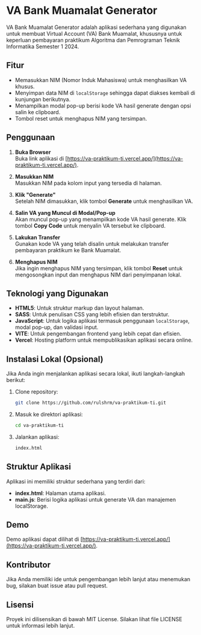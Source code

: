 # VA Bank Muamalat Generator

VA Bank Muamalat Generator adalah aplikasi sederhana yang digunakan untuk membuat Virtual Account (VA) Bank Muamalat, khususnya untuk keperluan pembayaran praktikum Algoritma dan Pemrograman Teknik Informatika Semester 1 2024.

## Fitur

- Memasukkan NIM (Nomor Induk Mahasiswa) untuk menghasilkan VA khusus.
- Menyimpan data NIM di `localStorage` sehingga dapat diakses kembali di kunjungan berikutnya.
- Menampilkan modal pop-up berisi kode VA hasil generate dengan opsi salin ke clipboard.
- Tombol reset untuk menghapus NIM yang tersimpan.

## Penggunaan

1. **Buka Browser**  
   Buka link aplikasi di [https://va-praktikum-ti.vercel.app/](https://va-praktikum-ti.vercel.app/).

2. **Masukkan NIM**  
   Masukkan NIM pada kolom input yang tersedia di halaman.

3. **Klik "Generate"**  
   Setelah NIM dimasukkan, klik tombol **Generate** untuk menghasilkan VA.

4. **Salin VA yang Muncul di Modal/Pop-up**  
   Akan muncul pop-up yang menampilkan kode VA hasil generate. Klik tombol **Copy Code** untuk menyalin VA tersebut ke clipboard.

5. **Lakukan Transfer**  
   Gunakan kode VA yang telah disalin untuk melakukan transfer pembayaran praktikum ke Bank Muamalat.

6. **Menghapus NIM**  
   Jika ingin menghapus NIM yang tersimpan, klik tombol **Reset** untuk mengosongkan input dan menghapus NIM dari penyimpanan lokal.

## Teknologi yang Digunakan

- **HTML5**: Untuk struktur markup dan layout halaman.
- **SASS**: Untuk penulisan CSS yang lebih efisien dan terstruktur.
- **JavaScript**: Untuk logika aplikasi termasuk penggunaan `localStorage`, modal pop-up, dan validasi input.
- **VITE**: Untuk pengembangan frontend yang lebih cepat dan efisien.
- **Vercel**: Hosting platform untuk mempublikasikan aplikasi secara online.

## Instalasi Lokal (Opsional)

Jika Anda ingin menjalankan aplikasi secara lokal, ikuti langkah-langkah berikut:

1. Clone repository:
   ```bash
   git clone https://github.com/rulshrm/va-praktikum-ti.git

2. Masuk ke direktori aplikasi:
   ```bash
   cd va-praktikum-ti

3. Jalankan aplikasi:
   ```bash
   index.html
   ```

## Struktur Aplikasi

Aplikasi ini memiliki struktur sederhana yang terdiri dari:

- **index.html**: Halaman utama aplikasi.
- **main.js**: Berisi logika aplikasi untuk generate VA dan manajemen localStorage.

## Demo

Demo aplikasi dapat dilihat di [https://va-praktikum-ti.vercel.app/](https://va-praktikum-ti.vercel.app/).

## Kontributor

Jika Anda memiliki ide untuk pengembangan lebih lanjut atau menemukan bug, silakan buat issue atau pull request.

## Lisensi

Proyek ini dilisensikan di bawah MIT License. Silakan lihat file LICENSE untuk informasi lebih lanjut.